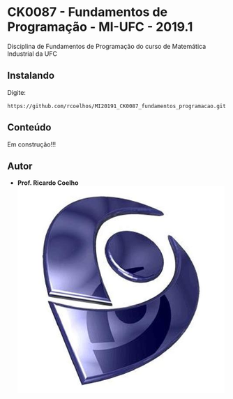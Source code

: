 # CK0087 - Fundamentos de Programação - MI-UFC - 2019.1
Disciplina de Fundamentos de Programação do curso de Matemática Industrial da UFC

## Instalando
Digite:
```
https://github.com/rcoelhos/MI20191_CK0087_fundamentos_programacao.git
```

## Conteúdo
Em construção!!!

## Autor
* **Prof. Ricardo Coelho** [![alt text](https://github.com/rcoelhos/MI20191_CK0087_fundamentos_programacao/blob/master/lattes_cnpq_brazil.jpg "width=4")](http://lattes.cnpq.br/7670261541550702)
